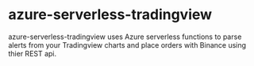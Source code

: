 # azure-serverless-tradingview
 azure-serverless-tradingview uses Azure serverless functions to parse alerts from your Tradingview charts and place orders with Binance using thier REST api.
